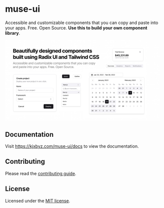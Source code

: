 # muse-ui

Accessible and customizable components that you can copy and paste into your apps. Free. Open Source. **Use this to build your own component library**.

![hero](apps/www/public/og.jpg)

## Documentation

Visit https://kjxbyz.com/muse-ui/docs to view the documentation.

## Contributing

Please read the [contributing guide](/CONTRIBUTING.md).

## License

Licensed under the [MIT license](https://github.com/muse-ui/muse-ui/blob/main/LICENSE.md).
